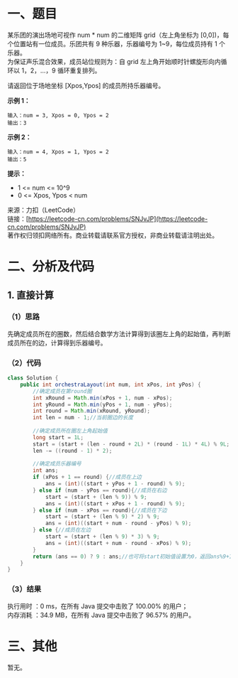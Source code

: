 # 一、题目
某乐团的演出场地可视作 num * num 的二维矩阵 grid（左上角坐标为 [0,0])，每个位置站有一位成员。乐团共有 9 种乐器，乐器编号为 1~9，每位成员持有 1 个乐器。        
为保证声乐混合效果，成员站位规则为：自 grid 左上角开始顺时针螺旋形向内循环以 1，2，...，9 循环重复排列。       
       
请返回位于场地坐标 [Xpos,Ypos] 的成员所持乐器编号。      
      
**示例 1：**     
```
输入：num = 3, Xpos = 0, Ypos = 2
输出：3
```
**示例 2：**    
```
输入：num = 4, Xpos = 1, Ypos = 2
输出：5
```
**提示：**      
- 1 <= num <= 10^9
- 0 <= Xpos, Ypos < num
      
来源：力扣（LeetCode）     
链接：[https://leetcode-cn.com/problems/SNJvJP](https://leetcode-cn.com/problems/SNJvJP)       
著作权归领扣网络所有。商业转载请联系官方授权，非商业转载请注明出处。       
# 二、分析及代码    
## 1. 直接计算
### （1）思路
先确定成员所在的圈数，然后结合数学方法计算得到该圈左上角的起始值，再判断成员所在的边，计算得到乐器编号。      
### （2）代码
```java
class Solution {
    public int orchestraLayout(int num, int xPos, int yPos) {
        //确定成员在第round圈
        int xRound = Math.min(xPos + 1, num - xPos);
        int yRound = Math.min(yPos + 1, num - yPos);
        int round = Math.min(xRound, yRound);
        int len = num - 1;//当前圈边的长度
        
        //确定成员所在圈左上角起始值
        long start = 1L;
        start = (start + (len - round + 2L) * (round - 1L) * 4L) % 9L;
        len -= ((round - 1) * 2);
        
        //确定成员乐器编号
        int ans;
        if (xPos + 1 == round) {//成员在上边
            ans = (int)((start + yPos + 1 - round) % 9);
        } else if (num - yPos == round){//成员在右边
            start = (start + (len % 9)) % 9;
            ans = (int)((start + xPos + 1 - round) % 9);
        } else if (num - xPos == round){//成员在下边
            start = (start + (len % 9) * 2) % 9;
            ans = (int)((start + num - round - yPos) % 9);
        } else {//成员在左边
            start = (start + (len % 9) * 3) % 9;
            ans = (int)((start + num - round - xPos) % 9);
        }
        return (ans == 0) ? 9 : ans;//也可将start初始值设置为0，返回ans%9+1
    }
}
```
### （3）结果
执行用时 ：0 ms，在所有 Java 提交中击败了 100.00% 的用户；    
内存消耗 ：34.9 MB，在所有 Java 提交中击败了 96.57% 的用户。      
# 三、其他
暂无。  
